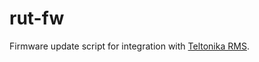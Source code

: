 # rut-fw

Firmware update script for integration with [Teltonika RMS](https://rms.teltonika-networks.com/).
